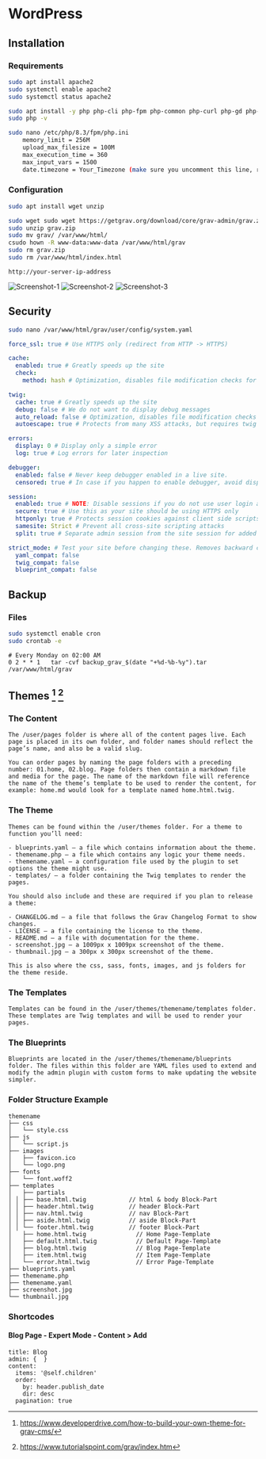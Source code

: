 # WordPress

## Installation

### Requirements

```bash
sudo apt install apache2
sudo systemctl enable apache2
sudo systemctl status apache2
```

```bash
sudo apt install -y php php-cli php-fpm php-common php-curl php-gd php-json php-mbstring php-xml php-zip php-opcache php-apcu unzip -y
sudo php -v
```

```bash
sudo nano /etc/php/8.3/fpm/php.ini
    memory_limit = 256M
    upload_max_filesize = 100M
    max_execution_time = 360
    max_input_vars = 1500
    date.timezone = Your_Timezone (make sure you uncomment this line, remove the ; in front of the line)
```

### Configuration

```bash
sudo apt install wget unzip
```

```bash
sudo wget sudo wget https://getgrav.org/download/core/grav-admin/grav.zip
sudo unzip grav.zip
sudo mv grav/ /var/www/html/
csudo hown -R www-data:www-data /var/www/html/grav
sudo rm grav.zip
sudo rm /var/www/html/index.html
```

```
http://your-server-ip-address
```

![Screenshot-1](./assets/grav_install_1.png)
![Screenshot-2](./assets/grav_install_2.png)
![Screenshot-3](./assets/grav_install_3.png)

## Security

```bash
sudo nano /var/www/html/grav/user/config/system.yaml
```

```yaml
force_ssl: true # Use HTTPS only (redirect from HTTP -> HTTPS)

cache:
  enabled: true # Greatly speeds up the site
  check:
    method: hash # Optimization, disables file modification checks for pages

twig:
  cache: true # Greatly speeds up the site
  debug: false # We do not want to display debug messages
  auto_reload: false # Optimization, disables file modification checks for twig files
  autoescape: true # Protects from many XSS attacks, but requires twig updates if used in older sites/themes/plugins

errors:
  display: 0 # Display only a simple error
  log: true # Log errors for later inspection

debugger:
  enabled: false # Never keep debugger enabled in a live site.
  censored: true # In case if you happen to enable debugger, avoid displaying sensitive information

session:
  enabled: true # NOTE: Disable sessions if you do not use user login and/or forms.
  secure: true # Use this as your site should be using HTTPS only
  httponly: true # Protects session cookies against client side scripts and XSS
  samesite: Strict # Prevent all cross-site scripting attacks
  split: true # Separate admin session from the site session for added security

strict_mode: # Test your site before changing these. Removes backward compatibility and improves site security.
  yaml_compat: false
  twig_compat: false
  blueprint_compat: false
```

## Backup

### Files

```bash
sudo systemctl enable cron
sudo crontab -e
```

```
# Every Monday on 02:00 AM
0 2 * * 1   tar -cvf backup_grav_$(date "+%d-%b-%y").tar /var/www/html/grav
```

## Themes [^1] [^2]

### The Content

```
The /user/pages folder is where all of the content pages live. Each page is placed in its own folder, and folder names should reflect the page’s name, and also be a valid slug.

You can order pages by naming the page folders with a preceding number: 01.home, 02.blog. Page folders then contain a markdown file and media for the page. The name of the markdown file will reference the name of the theme’s template to be used to render the content, for example: home.md would look for a template named home.html.twig.
```

### The Theme

```
Themes can be found within the /user/themes folder. For a theme to function you’ll need:

- blueprints.yaml – a file which contains information about the theme.
- themename.php – a file which contains any logic your theme needs.
- themename.yaml – a configuration file used by the plugin to set options the theme might use.
- templates/ – a folder containing the Twig templates to render the pages.

You should also include and these are required if you plan to release a theme:

- CHANGELOG.md – a file that follows the Grav Changelog Format to show changes.
- LICENSE – a file containing the license to the theme.
- README.md – a file with documentation for the theme.
- screenshot.jpg – a 1009px x 1009px screenshot of the theme.
- thumbnail.jpg – a 300px x 300px screenshot of the theme.

This is also where the css, sass, fonts, images, and js folders for the theme reside.
```

### The Templates

```
Templates can be found in the /user/themes/themename/templates folder. These templates are Twig templates and will be used to render your pages.
```

### The Blueprints

```
Blueprints are located in the /user/themes/themename/blueprints folder. The files within this folder are YAML files used to extend and modify the admin plugin with custom forms to make updating the website simpler.
```

### Folder Structure Example

```
themename
├── css
│	└── style.css
├── js
│	└── script.js
├── images
│	├── favicon.ico
│	└── logo.png
├── fonts
│	└── font.woff2
├── templates
│	├── partials
│ │	├── base.html.twig            // html & body Block-Part
│ │	├── header.html.twig          // header Block-Part
│ │	├── nav.html.twig             // nav Block-Part
│ │	├── aside.html.twig           // aside Block-Part
│ │	└── footer.html.twig          // footer Block-Part
│	├── home.html.twig              // Home Page-Template
│	├── default.html.twig           // Default Page-Template
│	├── blog.html.twig              // Blog Page-Template
│	├── item.html.twig              // Item Page-Template
│	└── error.html.twig             // Error Page-Template
├── blueprints.yaml
├── themename.php
├── themename.yaml
├── screenshot.jpg
└── thumbnail.jpg
```

### Shortcodes

#### Blog Page - Expert Mode - Content > Add

```
title: Blog
admin: {  }
content:
  items: '@self.children'
  order:
    by: header.publish_date
    dir: desc
  pagination: true
```

[^1]: https://www.developerdrive.com/how-to-build-your-own-theme-for-grav-cms/
[^2]: https://www.tutorialspoint.com/grav/index.htm
[^3]: https://learn.getgrav.org/17/themes/theme-basics
[^4]: https://learn.getgrav.org/17/cookbook/tutorials/create-a-blog
[^5]: https://learn.getgrav.org/17/content/collections#collection-object
[^6]: https://github.com/getgrav/grav-plugin-pagination
